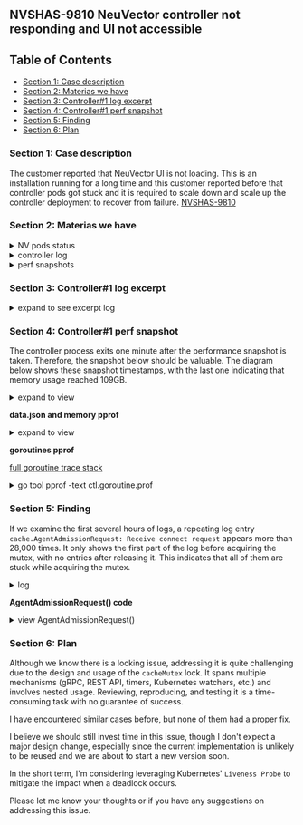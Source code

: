 ## NVSHAS-9810 NeuVector controller not responding and UI not accessible


## Table of Contents

- [Section 1: Case description](#section-1-case-description)
- [Section 2: Materias we have](#section-2-materias-we-have)
- [Section 3: Controller#1 log excerpt](#section-3-controller1-log-excerpt)
- [Section 4: Controller#1 perf snapshot](#section-4-controller1-perf-snapshot)
- [Section 5: Finding](#section-5-finding)
- [Section 6: Plan](#section-6-plan)

### Section 1: Case description

The customer reported that NeuVector UI is not loading. This is an installation running for a long time and this customer reported before that controller pods got stuck and it is required to scale down and scale up the controller deployment to recover from failure. [NVSHAS-9810](https://jira.suse.com/browse/NVSHAS-9810?filter=-1)

### Section 2: Materias we have

<details><summary>NV pods status</summary>

```
NAME                                                 READY   STATUS             RESTARTS           AGE
neuvector-controller-pod-854b7c7d46-fhw25            1/1     Running            0                  25d
neuvector-controller-pod-854b7c7d46-nktdw            1/1     Running            0                  25d
neuvector-controller-pod-854b7c7d46-rwcxp            1/1     Running            0                  25d

neuvector-enforcer-pod-24526                         0/1     CrashLoopBackOff   1557 (3m33s ago)   25d
neuvector-enforcer-pod-2qj5k                         1/1     Running            8 (8d ago)         25d
neuvector-enforcer-pod-2rlbg                         0/1     CrashLoopBackOff   1281 (19s ago)     25d
neuvector-enforcer-pod-2tc5s                         1/1     Running            4 (12d ago)        25d
neuvector-enforcer-pod-2z5w4                         1/1     Running            4 (10d ago)        25d
neuvector-enforcer-pod-65dld                         1/1     Running            4 (12d ago)        25d
neuvector-enforcer-pod-6nvsn                         1/1     Running            1 (12d ago)        25d
neuvector-enforcer-pod-7vhk9                         1/1     Running            4 (11d ago)        25d
neuvector-enforcer-pod-7x6gr                         1/1     Running            1413 (7m24s ago)   25d
neuvector-enforcer-pod-8bqt7                         0/1     CrashLoopBackOff   1115 (4m52s ago)   25d
neuvector-enforcer-pod-8cg84                         1/1     Running            6 (10d ago)        25d
neuvector-enforcer-pod-8fbms                         1/1     Running            1 (11d ago)        25d
neuvector-enforcer-pod-8m8r2                         1/1     Running            8 (9d ago)         25d
neuvector-enforcer-pod-9647j                         1/1     Running            1262 (7m40s ago)   25d
neuvector-enforcer-pod-cc9dh                         1/1     Running            1168 (6m41s ago)   25d
neuvector-enforcer-pod-dslcf                         1/1     Running            4 (12d ago)        25d
neuvector-enforcer-pod-dzgv7                         1/1     Running            15 (10d ago)       25d
neuvector-enforcer-pod-fn2bg                         1/1     Running            10 (9d ago)        25d
neuvector-enforcer-pod-fnt77                         1/1     Running            4 (10d ago)        25d
neuvector-enforcer-pod-g47xf                         1/1     Running            4 (14d ago)        25d
neuvector-enforcer-pod-h48j2                         1/1     Running            24 (9d ago)        25d
neuvector-enforcer-pod-hgmb6                         1/1     Running            1156 (7m18s ago)   25d
neuvector-enforcer-pod-hww9k                         0/1     CrashLoopBackOff   1354 (109s ago)    25d
neuvector-enforcer-pod-jpd7s                         1/1     Running            9 (10d ago)        25d
neuvector-enforcer-pod-k8ctb                         1/1     Running            2 (13d ago)        25d
neuvector-enforcer-pod-kkrck                         0/1     CrashLoopBackOff   807 (96s ago)      25d
neuvector-enforcer-pod-ljkns                         0/1     CrashLoopBackOff   209 (4m23s ago)    25d
neuvector-enforcer-pod-m5s9n                         1/1     Running            7 (11d ago)        25d
neuvector-enforcer-pod-n94c6                         1/1     Running            1295 (8m12s ago)   25d
neuvector-enforcer-pod-nmtzb                         1/1     Running            13 (9d ago)        25d
neuvector-enforcer-pod-nwhnf                         0/1     CrashLoopBackOff   569 (3m32s ago)    25d
neuvector-enforcer-pod-nzrzh                         1/1     Running            3 (8d ago)         25d
neuvector-enforcer-pod-pjgs7                         1/1     Running            5 (8d ago)         25d
neuvector-enforcer-pod-q2wr8                         0/1     CrashLoopBackOff   1290 (92s ago)     25d
neuvector-enforcer-pod-q4zdt                         1/1     Running            19 (10d ago)       25d
neuvector-enforcer-pod-qdfgv                         1/1     Running            6 (10d ago)        25d
neuvector-enforcer-pod-rtqdj                         1/1     Running            3 (14d ago)        25d
neuvector-enforcer-pod-rx49p                         0/1     CrashLoopBackOff   1349 (101s ago)    25d
neuvector-enforcer-pod-s8f9b                         0/1     CrashLoopBackOff   1297 (39s ago)     25d
neuvector-enforcer-pod-sxblr                         1/1     Running            6 (11d ago)        25d
neuvector-enforcer-pod-t97vz                         1/1     Running            2 (11d ago)        25d
neuvector-enforcer-pod-tn2vd                         1/1     Running            6 (10d ago)        25d
neuvector-enforcer-pod-vhsvj                         1/1     Running            9 (9d ago)         25d
neuvector-enforcer-pod-wcxc2                         1/1     Running            15 (9d ago)        25d
neuvector-enforcer-pod-wvrd5                         1/1     Running            1 (14d ago)        25d
neuvector-enforcer-pod-xvrkm                         1/1     Running            9 (10d ago)        25d
neuvector-enforcer-pod-zjd22                         1/1     Running            16 (10d ago)       25d
neuvector-enforcer-pod-zkvzx                         1/1     Running            5 (8d ago)         25d
neuvector-enforcer-pod-zpsg4                         1/1     Running            1277 (5m21s ago)   25d
neuvector-manager-pod-799bb568f4-24ggs               1/1     Running            0                  25d
neuvector-prometheus-exporter-pod-7f9d79d45d-bqcdz   1/1     Running            0                  25d
neuvector-scanner-pod-86976b45fc-5bgfg               1/1     Running            0                  9h
neuvector-scanner-pod-86976b45fc-dcs4w               1/1     Running            0                  9h
neuvector-scanner-pod-86976b45fc-hnxwd               1/1     Running            0                  9h
neuvector-updater-pod-28972800-75m5s                 0/1     Completed          0                  2d9h
neuvector-updater-pod-28974240-2ct8c                 0/1     Completed          0                  33h
neuvector-updater-pod-28975680-rjlv2                 0/1     Completed          0                  9h
```

</details>

<details><summary>controller log</summary>

[full controller#1 log](./materials/controller_log/1-neuvector-controller-pod-854b7c7d46-fhw25.log)
```diff
! Time range: from 2025-01-26T04:50:44 to 2025-02-03T09:24:45.86
```


[full controller#2 log](./materials/controller_log/2-neuvector-controller-pod-854b7c7d46-nktdw.log)
```diff
! Time range: from 2025-01-26T04:50:44 to 2025-02-03T09:24:45.86  <<=======change
```

[full controller#3 log](./materials/controller_log/3-neuvector-controller-pod-854b7c7d46-rwcxp.log)
```diff
! Time range: from 2025-01-26T04:50:44 to 2025-02-03T09:24:45.86  <<=======change
```

</details>

<details><summary>perf snapshots</summary>

The snapshot files can be downloaded from the Jira case with the filename `2025-02-07.tgz`. Below are the timestamps when the snapshots were taken.

```
neuvector-controller-pod-854b7c7d46-fhw25
snapshot timestamp
  "RecordedAt": "2025-01-21T20:44:16.167132242Z",
  "RecordedAt": "2025-01-25T05:34:16.207035284Z",
  "RecordedAt": "2025-01-25T17:59:16.131816511Z",
  "RecordedAt": "2025-01-25T18:14:16.130757816Z",
  "RecordedAt": "2025-01-26T13:09:16.157645427Z",

neuvector-controller-pod-854b7c7d46-nktdw
  "RecordedAt": "2025-01-26T12:30:30.489388258Z",
  "RecordedAt": "2025-01-26T13:17:34.514613582Z",
  "RecordedAt": "2025-01-26T17:00:30.095198067Z",
  "RecordedAt": "2025-01-26T21:00:30.094440323Z",
  "RecordedAt": "2025-02-04T15:30:30.093850346Z",

neuvector-controller-pod-854b7c7d46-rwcxp
  "RecordedAt": "2025-01-08T15:42:32.931443018Z",
  "RecordedAt": "2025-01-13T08:42:33.067489621Z",
  "RecordedAt": "2025-01-14T00:07:32.92936976Z",
  "RecordedAt": "2025-01-14T00:17:32.929627915Z",
  "RecordedAt": "2025-01-14T12:12:32.929189402Z",
```

</details>


### Section 3: Controller#1 log excerpt

<details><summary>expand to see excerpt log</summary>

```
neuvector-controller-pod-854b7c7d46-fhw25.log (node-#1)
====================================================
2025-01-26T13:09:02.525|INFO|CTL|cache.AgentAdmissionRequest: Receive connect request - host=q0009381:6596a768-fb27-457f-8c3f-a37b220da290 id=4cafd2b5afb5d9f0c652783ac7c8b5a7e41295b9220d85687a880d9db227e2db
2025-01-26T13:09:02.774|INFO|CTL|cache.AgentAdmissionRequest: Receive connect request - host=q0003320:df3b39de-ca8e-4378-9092-665947d3f873 id=24f3f72d9753c44038a6de5b0a1f9c2a0daca6775e2e4373f04f2759504cb469
2025-01-26T13:09:02.907|INFO|CTL|cache.AgentAdmissionRequest: Receive connect request - host=q0003838:8d69c1bb-9e4f-409a-833f-1e094b83e862 id=6dcbd878342919c72f61f2b40434384198ee273001e5031a2d52c579d3ea44bd
2025-01-26T13:09:04.439|INFO|CTL|cache.AgentAdmissionRequest: Receive connect request - host=q0003322:a38626a4-a970-431f-b66d-465829643591 id=91221f7ce111344774649459e3dacaace11229cb34483091353e72fd020f6bd5
.... 🟢 (28034 hits) "cache.AgentAdmissionRequest: Receive connect request", then different kind of error start to occur

2025-01-26T13:09:13.061Z [ERROR] agent.server.raft: peer has newer term, stopping replication: peer="{Nonvoter e502f51a-8d52-6c56-1869-76bb11b32c51 10.42.55.36:18300}"
2025-01-26T13:09:15.004|INFO|CTL|cluster.StartCluster.func2: Lead elected - lead=10.42.60.190:18300
2025-01-26T13:09:15.771|INFO|CTL|cluster.StartCluster.func1: - newLead=10.42.60.190 oldLead=
2025-01-26T13:09:16.161|INFO|CTL|utils.PerfSnapshot.func1: - at=2025-01-26 13:09:16.157645427 +0000 UTC m=+422425.720579844 label=p memLimit=6442450944 pid=1 prefix=ctl. profileLimit=1 workFolder=/var/nv_debug/snapshot/a47f288af60c8107802c69f24557cbc2b76bb1b9b8ff5c5b8941e175aa17ef0f workingSet=109572132864   🔴 🔴 perf snapshot available 🔴 🔴 
2025-01-26T13:09:16.163|INFO|CTL|system.(*SystemTools).CGroupMemoryStatReset: - threshold=4831838208 usage=109572907008
2025-01-26T13:09:20.055Z [ERROR] agent.http: Request error: method=GET url="/v1/kv/lock/policy?consistent=&index=710787498" from=127.0.0.1:40852 error="node is not the leader"
2025-01-26T13:09:19.946|INFO|CTL|cluster.StartCluster.func1: - newLead= oldLead=10.42.60.190
2025-01-26T13:09:24.07 |INFO|CTL|cluster.StartCluster.func2: Lead loss detected
2025-01-26T13:09:24.544|INFO|CTL|cluster.StartCluster.func2: Cannot locate lead - join=neuvector-svc-controller.neuvector
2025-01-26T13:09:24.556|INFO|CTL|cluster.StartCluster.func2: Retry join - JoinAddr=[10.42.57.244 10.42.55.36 10.42.60.190]
2025-01-26T13:09:24.562Z [ERROR] agent.http: Request error: method=PUT url=/v1/agent/join/10.42.57.244 from=127.0.0.1:36218
  error=
  | 1 error occurred:
  | \t* Failed to join 10.42.57.244:18301: dial tcp 10.42.57.244:18301: connect: connection refused
  | 
  
2025-01-26T13:09:24.568|ERRO|CTL|cluster.(*consulMethod).Join: - error=Unexpected response code: 500 (1 error occurred:
    * Failed to join 10.42.57.244:18301: dial tcp 10.42.57.244:18301: connect: connection refused

) ip=10.42.57.244

...
2025-01-26T13:09:39.2  |INFO|CTL|cache.AgentAdmissionRequest: Receive connect request - host=q0010439:1b2cb03a-65e9-4ea3-bcef-bb12683b6a74 id=d4396a287e353c3e6be5e5a327e5ff7ef8fdfc685313faf750dd7da72e90b4a0
2025-01-26T13:09:39.665Z [ERROR] agent.server.raft: peer has newer term, stopping replication: peer="{Voter e502f51a-8d52-6c56-1869-76bb11b32c51 10.42.55.36:18300}"
2025-01-26T13:09:39.783Z [ERROR] agent.server: failed to reconcile member: member="{10.42.62.190 10.42.62.190 18301 map[build:1.20.1:920cc7c6 dc:neuvector id:00df7fd4-4125-8ce9-adaf-e2dbec831063 role:node segment: vsn:2 vsn_max:3 vsn_min:2] left 1 5 2 2 5 4}" partition=default error="leadership lost while committing log"
2025-01-26T13:09:41.126|INFO|CTL|cache.AgentAdmissionRequest: Receive connect request - host=q0002707:4fdbd2de-49d3-4465-9e57-b14c8603a143 id=1b5d126b3a9989b0dada9ed49411063b152ee274ad212978617525223bb5de57

2025-01-26T13:09:43.178|INFO|CTL|cluster.StartCluster.func2: Cannot locate lead - join=neuvector-svc-controller.neuvector
2025-01-26T13:09:43.364|INFO|CTL|cluster.StartCluster.func2: Retry join - JoinAddr=[10.42.55.36 10.42.57.244 10.42.60.190]

2025-01-26T13:09:52.288|INFO|CTL|utils.PerfSnapshot.func1: - package=/var/nv_debug/snapshot/ctl.snapshot.a47f288af60c8107802c69f24557cbc2b76bb1b9b8ff5c5b8941e175aa17ef0f.p.zip
2025-01-26T13:09:52.291|INFO|CTL|utils.PerfSnapshot.func1: done

2025-01-26T13:09:53.215Z [ERROR] agent.http: Request error: method=PUT url=/v1/agent/join/10.42.57.244 from=127.0.0.1:42838
  error=
  | 1 error occurred:
  | \t* Failed to join 10.42.57.244:18301: dial tcp 10.42.57.244:18301: connect: connection refused
  | 
  
2025-01-26T13:10:24.255Z [ERROR] agent.server: yamux: keepalive failed: i/o deadline reached
2025-01-26T13:10:24.364Z [ERROR] agent.server: yamux: Failed to write header: write tcp 10.42.60.190:18300->10.42.67.107:46095: use of closed network connection
2025-01-26T13:10:24.364Z [ERROR] agent.server: yamux: Failed to write header: write tcp 10.42.60.190:18300->10.42.69.231:51591: use of closed network connection


2025-01-26T13:10:27.760Z [ERROR] agent.server: yamux: keepalive failed: connection write timeout
2025-01-26T13:10:27.762Z [ERROR] agent: yamux: Failed to write header: write tcp 10.42.60.190:40453->10.42.55.36:18300: use of closed network connection
2025-01-26T13:10:30|MON|Process ctrl exit status -1, pid=19402   ❌❌❌

2025-01-26T13:10:40.699Z [ERROR] agent.server: error performing anti-entropy sync of federation state: error="context canceled"
2025-01-26T13:10:47.364Z [ERROR] agent.server: error performing anti-entropy sync of federation state: error="context canceled"

( 🟢 start looping 🅰️ => 🅱️...)
🅰️ 2025-02-02T22:20:02.759Z [ERROR] agent: Coordinate update error: error="No cluster leader"
2025-02-02T22:20:06.935Z [ERROR] agent.server.rpc: rejecting RPC conn from because rpc_max_conns_per_client exceeded: conn=from=10.42.55.36:46317
2025-02-02T22:20:12.254Z [ERROR] agent.server.rpc: rejecting RPC conn from because rpc_max_conns_per_client exceeded: conn=from=10.42.55.36:38839
🅱️ 2025-02-02T22:20:20.871Z [ERROR] agent.server.rpc: rejecting RPC conn from because rpc_max_conns_per_client exceeded: conn=from=10.42.55.36:35543
( 🟢 repeated...) (88736 hits)

```

</details>

### Section 4: Controller#1 perf snapshot

The controller process exits one minute after the performance snapshot is taken. Therefore, the snapshot below should be valuable.
The diagram below shows these snapshot timestamps, with the last one indicating that memory usage reached 109GB.

<details><summary>expand to view</summary>

```
2025-01-26T13:09:16.161|INFO|CTL|utils.PerfSnapshot.func1: - at=2025-01-26 13:09:16.157645427 +0000 UTC m=+422425.720579844 label=p memLimit=6442450944 pid=1 prefix=ctl. profileLimit=1 workFolder=/var/nv_debug/snapshot/a47f288af60c8107802c69f24557cbc2b76bb1b9b8ff5c5b8941e175aa17ef0f workingSet=109572132864   🔴 🔴 perf snapshot available 🔴 🔴 

2025-01-26T13:10:30|MON|Process ctrl exit status -1, pid=19402   ❌❌❌
```

</details>

**data.json and memory pprof**

<details><summary>expand to view</summary>

<p align="center">
  <img src="./materials/controller-node1-perf1.png" width="90%">
</p>

</details>

**goroutines pprof**

[full goroutine trace stack](./materials/controller-node1-goroutines.txt)

<details><summary>go tool pprof -text ctl.goroutine.prof</summary>

```
jeff@SUSE-387793:~/9810 ()$ go tool pprof -text ctl.goroutine.prof
File: controller
Build ID: 8e4a9eaa132d21184fce30c3c89953b62cd85187
Type: goroutine
Time: Jan 26, 2025 at 5:09am (PST)
Showing nodes accounting for 190356, 100% of 190359 total
Dropped 188 nodes (cum <= 951)
      flat  flat%   sum%        cum   cum%
    190356   100%   100%     190356   100%  runtime.gopark     // these goroutines that were parked at the time of profiling
         0     0%   100%       2573  1.35%  github.com/neuvector/neuvector/controller/cache.(*groupRemovalEvent).Expire
         0     0%   100%      47501 24.95%  github.com/neuvector/neuvector/controller/cache.AgentAdmissionRequest
         0     0%   100%     128846 67.69%  github.com/neuvector/neuvector/controller/cache.CacheMethod.GetHostCount
         0     0%   100%       9832  5.16%  github.com/neuvector/neuvector/controller/cache.CacheMethod.MatchK8sAdmissionRules
         0     0%   100%      50075 26.31%  github.com/neuvector/neuvector/controller/cache.cacheMutexLock
         0     0%   100%     140036 73.56%  github.com/neuvector/neuvector/controller/cache.cacheMutexRLock
         0     0%   100%       9832  5.16%  github.com/neuvector/neuvector/controller/cache.matchK8sAdmissionRules
         0     0%   100%      10176  5.35%  github.com/neuvector/neuvector/controller/rest.(*WebhookServer).serve
         0     0%   100%      10176  5.35%  github.com/neuvector/neuvector/controller/rest.(*WebhookServer).serveK8s
         0     0%   100%      10176  5.35%  github.com/neuvector/neuvector/controller/rest.(*WebhookServer).serveWithTimeStamps
         0     0%   100%      10176  5.35%  github.com/neuvector/neuvector/controller/rest.(*WebhookServer).validate
         0     0%   100%       9832  5.16%  github.com/neuvector/neuvector/controller/rest.walkThruContainers
         0     0%   100%     128846 67.69%  github.com/neuvector/neuvector/share._ControllerAgentService_ReportConnections_Handler
         0     0%   100%     128846 67.69%  github.com/neuvector/neuvector/share._ControllerAgentService_ReportConnections_Handler.func1
         0     0%   100%      47501 24.95%  github.com/neuvector/neuvector/share._ControllerAgentService_RequestAdmission_Handler
         0     0%   100%      47501 24.95%  github.com/neuvector/neuvector/share._ControllerAgentService_RequestAdmission_Handler.func1
         0     0%   100%     177091 93.03%  github.com/neuvector/neuvector/share/cluster.middlefunc
         0     0%   100%     177092 93.03%  google.golang.org/grpc.(*Server).handleStream
         0     0%   100%     177091 93.03%  google.golang.org/grpc.(*Server).processUnaryRPC
         0     0%   100%     177092 93.03%  google.golang.org/grpc.(*Server).serveStreams.func2.1
         0     0%   100%     128846 67.69%  main.(*ControllerAgentService).ReportConnections
         0     0%   100%      47501 24.95%  main.(*ControllerAgentService).RequestAdmission
         0     0%   100%      10176  5.35%  net/http.(*ServeMux).ServeHTTP
         0     0%   100%      10184  5.35%  net/http.(*conn).serve
         0     0%   100%      10176  5.35%  net/http.HandlerFunc.ServeHTTP
         0     0%   100%      10184  5.35%  net/http.serverHandler.ServeHTTP
         0     0%   100%     190121 99.87%  runtime.goparkunlock (inline)
         0     0%   100%     190114 99.87%  runtime.semacquire1
         0     0%   100%      50076 26.31%  sync.(*Mutex).Lock (inline)
         0     0%   100%      50076 26.31%  sync.(*Mutex).lockSlow
         0     0%   100%      50076 26.31%  sync.(*RWMutex).Lock
         0     0%   100%     140038 73.57%  sync.(*RWMutex).RLock (inline)
         0     0%   100%      50076 26.31%  sync.runtime_SemacquireMutex
         0     0%   100%     140038 73.57%  sync.runtime_SemacquireRWMutexR
```

```
(pprof) traces
File: controller
Build ID: 8e4a9eaa132d21184fce30c3c89953b62cd85187
Type: goroutine
Time: Jan 26, 2025 at 5:09am (PST)
-----------+-------------------------------------------------------
    128846   runtime.gopark
             runtime.goparkunlock (inline)
             runtime.semacquire1
             sync.runtime_SemacquireRWMutexR
             sync.(*RWMutex).RLock (inline)
             github.com/neuvector/neuvector/controller/cache.cacheMutexRLock       👈 🔴
             github.com/neuvector/neuvector/controller/cache.CacheMethod.GetHostCount
             main.(*ControllerAgentService).ReportConnections
             github.com/neuvector/neuvector/share._ControllerAgentService_ReportConnections_Handler.func1
             github.com/neuvector/neuvector/share/cluster.middlefunc
             github.com/neuvector/neuvector/share._ControllerAgentService_ReportConnections_Handler
             google.golang.org/grpc.(*Server).processUnaryRPC
             google.golang.org/grpc.(*Server).handleStream
             google.golang.org/grpc.(*Server).serveStreams.func2.1
-----------+-------------------------------------------------------
     47501   runtime.gopark
             runtime.goparkunlock (inline)
             runtime.semacquire1
             sync.runtime_SemacquireMutex
             sync.(*Mutex).lockSlow
             sync.(*Mutex).Lock (inline)
             sync.(*RWMutex).Lock
             github.com/neuvector/neuvector/controller/cache.cacheMutexLock         👈 🔴
             github.com/neuvector/neuvector/controller/cache.AgentAdmissionRequest
             main.(*ControllerAgentService).RequestAdmission
             github.com/neuvector/neuvector/share._ControllerAgentService_RequestAdmission_Handler.func1
             github.com/neuvector/neuvector/share/cluster.middlefunc
             github.com/neuvector/neuvector/share._ControllerAgentService_RequestAdmission_Handler
             google.golang.org/grpc.(*Server).processUnaryRPC
             google.golang.org/grpc.(*Server).handleStream
             google.golang.org/grpc.(*Server).serveStreams.func2.1
```

<p align="center">
  <img src="./materials/pprof1.png" width="90%">
</p>


<p align="center">
  <img src="./materials/pprof2.png" width="90%">
</p>


</details>

### Section 5: Finding

If we examine the first several hours of logs, a repeating log entry `cache.AgentAdmissionRequest: Receive connect request` appears more than 28,000 times. It only shows the first part of the log before acquiring the mutex, with no entries after releasing it. This indicates that all of them are stuck while acquiring the mutex.

<details><summary>log</summary>

```

2025-01-26T13:09:02.525|INFO|CTL|cache.AgentAdmissionRequest: Receive connect request - host=q0009381:6596a768-fb27-457f-8c3f-a37b220da290 id=4cafd2b5afb5d9f0c652783ac7c8b5a7e41295b9220d85687a880d9db227e2db
2025-01-26T13:09:02.774|INFO|CTL|cache.AgentAdmissionRequest: Receive connect request - host=q0003320:df3b39de-ca8e-4378-9092-665947d3f873 id=24f3f72d9753c44038a6de5b0a1f9c2a0daca6775e2e4373f04f2759504cb469
2025-01-26T13:09:02.907|INFO|CTL|cache.AgentAdmissionRequest: Receive connect request - host=q0003838:8d69c1bb-9e4f-409a-833f-1e094b83e862 id=6dcbd878342919c72f61f2b40434384198ee273001e5031a2d52c579d3ea44bd
2025-01-26T13:09:04.439|INFO|CTL|cache.AgentAdmissionRequest: Receive connect request - host=q0003322:a38626a4-a970-431f-b66d-465829643591 id=91221f7ce111344774649459e3dacaace11229cb34483091353e72fd020f6bd5
.... 🟢 (28034 hits) "cache.AgentAdmissionRequest: Receive connect request", then different kind of error start to occur

```
</details>

**AgentAdmissionRequest() code**

<details><summary>view AgentAdmissionRequest()</summary>

```
func AgentAdmissionRequest(req *share.CLUSAdmissionRequest) *share.CLUSAdmissionResponse {
	log.WithFields(log.Fields{
		"host": req.HostID, "id": req.ID,
	}).Info("Receive connect request")      ✔️

	
	cacheMutexLock()      ⚠️⚠️⚠️
        ...... (omitted)
	cacheMutexUnlock()

	log.WithFields(log.Fields{"host": req.HostID, "id": req.ID, ...}).Info() ❓❓ (never appear in log)

	...... (omitted)
}
```

</details>

### Section 6: Plan

Although we know there is a locking issue, addressing it is quite challenging due to the design and usage of the `cacheMutex` lock. It spans multiple mechanisms (gRPC, REST API, timers, Kubernetes watchers, etc.) and involves nested usage. Reviewing, reproducing, and testing it is a time-consuming task with no guarantee of success.

I have encountered similar cases before, but none of them had a proper fix.

I believe we should still invest time in this issue, though I don't expect a major design change, especially since the current implementation is unlikely to be reused and we are about to start a new version soon.

In the short term, I'm considering leveraging Kubernetes' `Liveness Probe` to mitigate the impact when a deadlock occurs.

Please let me know your thoughts or if you have any suggestions on addressing this issue.